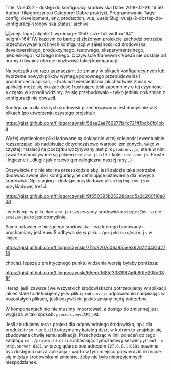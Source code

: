 Title: VueJS 2 - dostęp do konfiguracji środowiska
Date: 2018-02-26 16:50
Author: filipgorczynski
Category: Dobre praktyki, Programowanie
Tags: config, development, env, production, vue, vuejs
Slug: vuejs-2-dostep-do-konfiguracji-srodowiska
Status: archive

![vuejs logo](https://filipgorczynski.files.wordpress.com/2017/11/vuejs_logo-e1519284315108.png){.alignleft .wp-image-1359 .size-full width="64" height="64"}W każdym co bardziej złożonym projekcie zachodzi potrzeba przechowywania różnych konfiguracji w zależności od środowiska: developerskiego, produkcyjnego, testowego, eksperymentalnego, niebieskiego i każdego innego. Oczywiście framework VueJS nie odstaje od normy i również oferuje możliwość takiej konfiguracji.

Na początku od razu zaznaczam, że zmiany w plikach konfiguracyjnych lub tworzenie nowych plików wymaga ponownego przebudowania i uruchomienia aplikacji - brak odzwierciedlania jakichkolwiek zmian w aplikacji może się okazać dość frustrujące jeśli zapomnimy o tej czynności - a często w konsoli widzimy, że się przebudowało - tylko jednak coś zmian z konfiguracji nie chwycił.

Konfiguracja dla różnych środowisk przechowywana jest domyślnie w 3 plikach (po utworzeniu czystego projektu):

https://gist.github.com/filipgorczynski/5dae2ae766277b4c721ff1bdb0fb1bb6

Wyżej wymienione pliki ładowane są dokładnie w tej kolejności ewentualnie rozszerzając lub nadpisując dotychczasowe wartości zmiennych, więc w czystej instalacji na początku wczytywany jest plik `prod.env.js`, stałe w nim zawarte nadpisywane są plikiem `dev.env.js` a te z kolei `test.env.js`. Proste i logiczne (...długie jak drzewo genealogiczne naszej rasy...)

Oczywiście nic nie stoi na przeszkodzie aby, jeśli zajdzie taka potrzeba, dodawać swoje pliki konfiguracyjne definiujące ustawienia dla nowych środowisk. Np. staging - dodając przykładowo plik `staging.env.js` o przykładowej treści:

https://gist.github.com/filipgorczynski/9f650395b25328cacd5a2c200f10a80d

i wtedy np. w pliku `dev.env.js` rozszerzamy środowisko `stagingEnv` - a nie `prodEnv` jak to jest domyślnie.

Samo ustawienie bieżącego środowiska - wg którego budowany i uruchamiany jest VueJS odbywa się w pliku `./projekt/src/main.js` w linijce:

https://gist.github.com/filipgorczynski/7f2c9207c08a855ee362d72448142718

chociaż lepszą z praktycznego punktu widzenia wersją byłaby poniższa:

https://gist.github.com/filipgorczynski/65edc1685f33839f7a6b80fe208d088f

I teraz, jeśli zawsze (we wszystkich środowiskach) potrzebujemy w aplikacji jakieś stałe to definiujemy je w pliku `prod.env.js` odpowiednio nadpisując w pozostałych plikach, jeśli oczywiście jakieś zmiany będą potrzebne.

W komponentach nic nie musimy importować, a dostęp do zmiennej jest wygląda w taki sposób: `process.env.API_URL`

Jeśli zbudujemy teraz projekt dla odpowiedniego środowiska, np.: dla produkcji `npm run build` otrzymamy katalog `dist`, w którym to znajduje się zbudowana chwilę temu aplikacja. Przechodząc w linii poleceń do tego katalogu `cd ./projekt/dist` i uruchamiając tymczasowy serwer `python3 -m http.server 8181`, w przeglądarce pod adresem `127.0.0.1:8181` powinna być dostępna nasza aplikacja - warto w tym miejscu potwierdzić różniące się między środowiskami zmienne, żeby nie było nieprzyjemnych niespodzianek.
